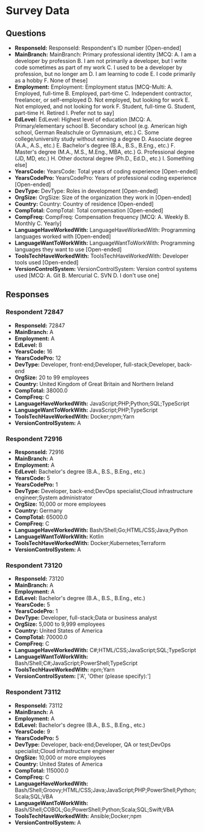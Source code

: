 # Survey Data

## Questions

- **ResponseId:** ResponseId: Respondent's ID number [Open-ended]
- **MainBranch:** MainBranch: Primary professional identity [MCQ: A. I am a developer by profession B. I am not primarily a developer, but I write code sometimes as part of my work C. I used to be a developer by profession, but no longer am D. I am learning to code E. I code primarily as a hobby F. None of these]
- **Employment:** Employment: Employment status [MCQ-Multi: A. Employed, full-time B. Employed, part-time C. Independent contractor, freelancer, or self-employed D. Not employed, but looking for work E. Not employed, and not looking for work F. Student, full-time G. Student, part-time H. Retired I. Prefer not to say]
- **EdLevel:** EdLevel: Highest level of education [MCQ: A. Primary/elementary school B. Secondary school (e.g. American high school, German Realschule or Gymnasium, etc.) C. Some college/university study without earning a degree D. Associate degree (A.A., A.S., etc.) E. Bachelor's degree (B.A., B.S., B.Eng., etc.) F. Master's degree (M.A., M.S., M.Eng., MBA, etc.) G. Professional degree (JD, MD, etc.) H. Other doctoral degree (Ph.D., Ed.D., etc.) I. Something else]
- **YearsCode:** YearsCode: Total years of coding experience [Open-ended]
- **YearsCodePro:** YearsCodePro: Years of professional coding experience [Open-ended]
- **DevType:** DevType: Roles in development [Open-ended]
- **OrgSize:** OrgSize: Size of the organization they work in [Open-ended]
- **Country:** Country: Country of residence [Open-ended]
- **CompTotal:** CompTotal: Total compensation [Open-ended]
- **CompFreq:** CompFreq: Compensation frequency [MCQ: A. Weekly B. Monthly C. Yearly]
- **LanguageHaveWorkedWith:** LanguageHaveWorkedWith: Programming languages worked with [Open-ended]
- **LanguageWantToWorkWith:** LanguageWantToWorkWith: Programming languages they want to use [Open-ended]
- **ToolsTechHaveWorkedWith:** ToolsTechHaveWorkedWith: Developer tools used [Open-ended]
- **VersionControlSystem:** VersionControlSystem: Version control systems used [MCQ: A. Git B. Mercurial C. SVN D. I don't use one]

## Responses

### Respondent 72847

- **ResponseId:** 72847
- **MainBranch:** A
- **Employment:** A
- **EdLevel:** B
- **YearsCode:** 16
- **YearsCodePro:** 12
- **DevType:** Developer, front-end;Developer, full-stack;Developer, back-end
- **OrgSize:** 20 to 99 employees
- **Country:** United Kingdom of Great Britain and Northern Ireland
- **CompTotal:** 38000.0
- **CompFreq:** C
- **LanguageHaveWorkedWith:** JavaScript;PHP;Python;SQL;TypeScript
- **LanguageWantToWorkWith:** JavaScript;PHP;TypeScript
- **ToolsTechHaveWorkedWith:** Docker;npm;Yarn
- **VersionControlSystem:** A

### Respondent 72916

- **ResponseId:** 72916
- **MainBranch:** A
- **Employment:** A
- **EdLevel:** Bachelor's degree (B.A., B.S., B.Eng., etc.)
- **YearsCode:** 5
- **YearsCodePro:** 1
- **DevType:** Developer, back-end;DevOps specialist;Cloud infrastructure engineer;System administrator
- **OrgSize:** 10,000 or more employees
- **Country:** Germany
- **CompTotal:** 65000.0
- **CompFreq:** C
- **LanguageHaveWorkedWith:** Bash/Shell;Go;HTML/CSS;Java;Python
- **LanguageWantToWorkWith:** Kotlin
- **ToolsTechHaveWorkedWith:** Docker;Kubernetes;Terraform
- **VersionControlSystem:** A

### Respondent 73120

- **ResponseId:** 73120
- **MainBranch:** A
- **Employment:** A
- **EdLevel:** Bachelor's degree (B.A., B.S., B.Eng., etc.)
- **YearsCode:** 5
- **YearsCodePro:** 1
- **DevType:** Developer, full-stack;Data or business analyst
- **OrgSize:** 5,000 to 9,999 employees
- **Country:** United States of America
- **CompTotal:** 70000.0
- **CompFreq:** C
- **LanguageHaveWorkedWith:** C#;HTML/CSS;JavaScript;SQL;TypeScript
- **LanguageWantToWorkWith:** Bash/Shell;C#;JavaScript;PowerShell;TypeScript
- **ToolsTechHaveWorkedWith:** npm;Yarn
- **VersionControlSystem:** ['A', 'Other (please specify):']

### Respondent 73112

- **ResponseId:** 73112
- **MainBranch:** A
- **Employment:** A
- **EdLevel:** Bachelor's degree (B.A., B.S., B.Eng., etc.)
- **YearsCode:** 9
- **YearsCodePro:** 5
- **DevType:** Developer, back-end;Developer, QA or test;DevOps specialist;Cloud infrastructure engineer
- **OrgSize:** 10,000 or more employees
- **Country:** United States of America
- **CompTotal:** 115000.0
- **CompFreq:** C
- **LanguageHaveWorkedWith:** Bash/Shell;Groovy;HTML/CSS;Java;JavaScript;PHP;PowerShell;Python;Scala;SQL;VBA
- **LanguageWantToWorkWith:** Bash/Shell;COBOL;Go;PowerShell;Python;Scala;SQL;Swift;VBA
- **ToolsTechHaveWorkedWith:** Ansible;Docker;npm
- **VersionControlSystem:** A

